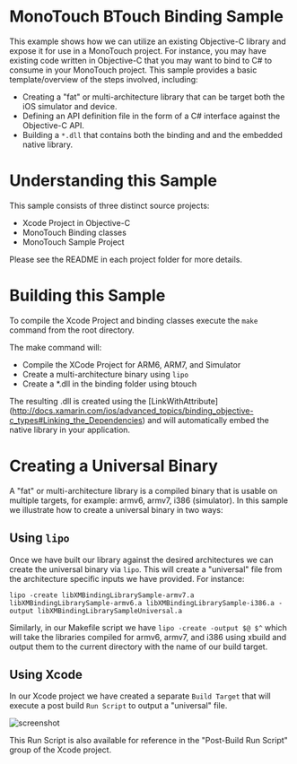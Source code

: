 MonoTouch BTouch Binding Sample
================

This example shows how we can utilize an existing Objective-C library and expose it for use in a MonoTouch project. For instance, you may have existing code written in Objective-C that you may want to bind to C# to consume in your MonoTouch project. This sample provides a basic template/overview of the steps involved, including:

- Creating a "fat" or multi-architecture library that can be target both the iOS simulator and device.
- Defining an API definition file in the form of a C# interface against the Objective-C API.
- Building a ```*.dll``` that contains both the binding and and the embedded native library.

Understanding this Sample
======================

This sample consists of three distinct source projects:

- Xcode Project in Objective-C
- MonoTouch Binding classes
- MonoTouch Sample Project

Please see the README in each project folder for more details.

Building this Sample
======================

To compile the Xcode Project and binding classes execute the ```make``` command from the root directory.

The make command will:

- Compile the XCode Project for ARM6, ARM7, and Simulator
- Create a multi-architecture binary using ```lipo```
- Create a *.dll in the binding folder using btouch

 The resulting .dll is created using the [LinkWithAttribute] (http://docs.xamarin.com/ios/advanced_topics/binding_objective-c_types#Linking_the_Dependencies) and will automatically embed the native library in your application.

Creating a Universal Binary
======================

A "fat" or multi-architecture library is a compiled binary that is usable on multiple targets, for example: armv6, armv7, i386 (simulator). In this sample we illustrate how to create a universal binary in two ways:

## Using ```lipo```

Once we have built our library against the desired architectures we can create the universal binary via ```lipo```. This will create a "universal" file from the architecture specific inputs we have provided. For instance:

	lipo -create libXMBindingLibrarySample-armv7.a libXMBindingLibrarySample-armv6.a libXMBindingLibrarySample-i386.a -output libXMBindingLibrarySampleUniversal.a

 Similarly, in our Makefile script we have ```lipo -create -output $@ $^``` which will take the libraries compiled for armv6, armv7, and i386 using xbuild and output them to the current directory with the name of our build target.


## Using Xcode

In our Xcode project we have created a separate ```Build Target``` that will execute a post build ```Run Script``` to output a "universal" file. 

![screenshot](http://i.imgur.com/6SIsx.png "Build Target - Run Script")

This Run Script is also available for reference in the "Post-Build Run Script" group of the Xcode project.





